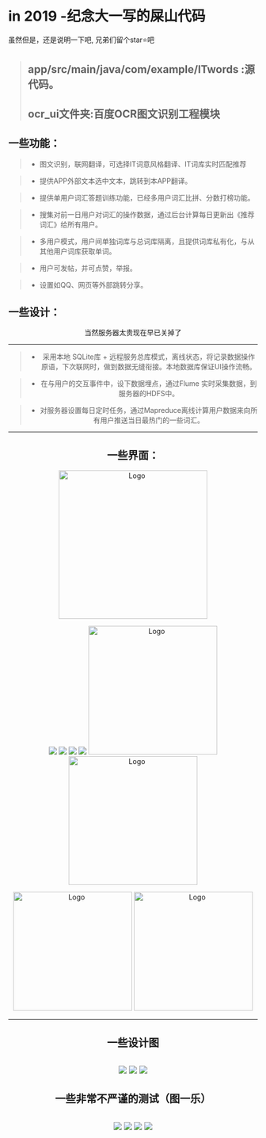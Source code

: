 # in 2019 -纪念大一写的屎山代码

虽然但是，还是说明一下吧,
兄弟们留个star⭐吧

> ## app/src/main/java/com/example/ITwords :源代码。
> ## ocr_ui文件夹:百度OCR图文识别工程模块




## 一些功能：
> * 图文识别，联网翻译，可选择IT词意风格翻译、IT词库实时匹配推荐

> * 提供APP外部文本选中文本，跳转到本APP翻译。

> * 提供单用户词汇答题训练功能，已经多用户词汇比拼、分数打榜功能。

> * 搜集对前一日用户对词汇的操作数据，通过后台计算每日更新出《推荐词汇》给所有用户。

> * 多用户模式，用户间单独词库与总词库隔离，且提供词库私有化，与从
其他用户词库获取单词。

> * 用户可发帖，并可点赞，举报。

> * 设置如QQ、网页等外部跳转分享。

## 一些设计：

<center>当然服务器太贵现在早已关掉了

--------


> * 采用本地 SQLite库 + 远程服务总库模式，离线状态，将记录数据操作原语，下次联网时，做到数据无缝衔接。本地数据库保证UI操作流畅。

>* 在与用户的交互事件中，设下数据埋点，通过Flume 实时采集数据，到服务器的HDFS中。

>* 对服务器设置每日定时任务，通过Mapreduce离线计算用户数据来向所有用户推送当日最热门的一些词汇。


------------
## 一些界面：
<img src="./gradle/0.png" title="Logo" width="300" /> 

![](./gradle/9.png)
![](./gradle/7.png)
![](./gradle/8.png)
![](./gradle/6.png)
<img src="./gradle/4.png" title="Logo" width="260" /> 
<img src="./gradle/5.png" title="Logo" width="260" /> 

<img src="./gradle/10.png" title="Logo" width="240" /> 
<img src="./gradle/11.png" title="Logo" width="240" /> 

-------

## 一些设计图
![](./gradle/1.png)
![](./gradle/2.png)
![](./gradle/3.png)
----------------

## 一些非常不严谨的测试（图一乐）

![](./gradle/12.png)
![](./gradle/13.png)
![](./gradle/14.png)
![](./gradle/15.png)
--------------------------
